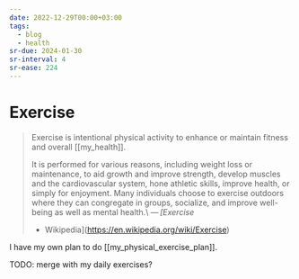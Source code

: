 ```yaml
---
date: 2022-12-29T00:00+03:00
tags:
  - blog
  - health
sr-due: 2024-01-30
sr-interval: 4
sr-ease: 224
---
```


# Exercise

> Exercise is intentional physical activity to enhance or maintain fitness and
> overall [[my_health]].
>
> It is performed for various reasons, including weight loss or maintenance, to
> aid growth and improve strength, develop muscles and the cardiovascular
> system, hone athletic skills, improve health, or simply for enjoyment. Many
> individuals choose to exercise outdoors where they can congregate in groups,
> socialize, and improve well-being as well as mental health.\ — <cite>[Exercise
> - Wikipedia](https://en.wikipedia.org/wiki/Exercise)</cite>

I have my own plan to do [[my_physical_exercise_plan]].

TODO: merge with my daily exercises?
